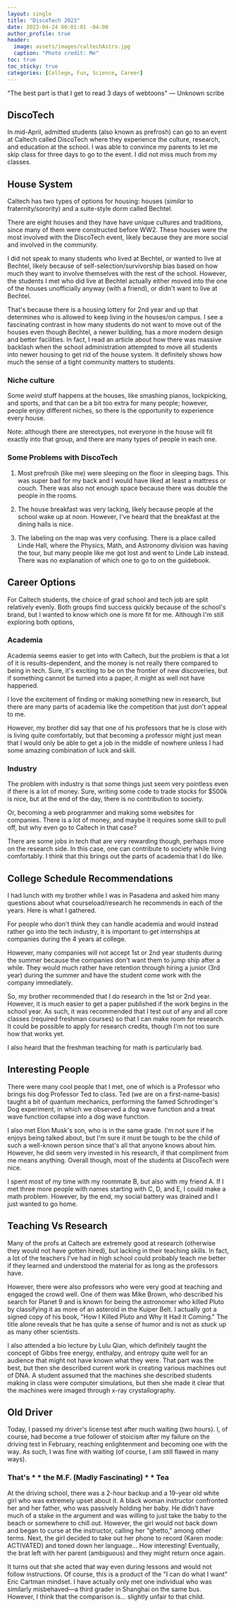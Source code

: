 ```yaml
---
layout: single
title: "DiscoTech 2023"
date: 2023-04-24 00:01:01 -04:00
author_profile: true
header: 
  image: assets/images/caltechAstro.jpg
  caption: "Photo credit: Me"
toc: true
toc_sticky: true
categories: [College, Fun, Science, Career]
---
```


"The best part is that I get to read 3 days of webtoons" — Unknown scribe

## DiscoTech
In mid-April, admitted students (also known as prefrosh) can go to an event at Caltech called DiscoTech where they experience the culture, research, and education at the school. I was able to convince my parents to let me skip class for three days to go to the event. I did not miss much from my classes. 

## House System
Caltech has two types of options for housing: houses (*similar* to fraternity/sorority) and a suite-style dorm called Bechtel.

There are eight houses and they have have unique cultures and traditions, since many of them were constructed before WW2. These houses were the most involved with the DiscoTech event, likely because they are more social and involved in the community.

I did not speak to many students who lived at Bechtel, or wanted to live at Bechtel, likely because of self-selection/survivorship bias based on how much they want to involve themselves with the rest of the school. However, the students I met who did live at Bechtel actually either moved into the one of the houses unofficially anyway (with a friend), or didn't want to live at Bechtel.

That's because there is a housing lottery for 2nd year and up that determines who is allowed to keep living in the houses/on campus. I see a fascinating contrast in how many students do not want to move out of the houses even though Bechtel, a newer building, has a more modern design and better facilities. In fact, I read an article about how there was massive backlash when the school administration attempted to move all students into newer housing to get rid of the house system. It definitely shows how much the sense of a tight community matters to students. 

### Niche culture
Some *weird* stuff happens at the houses, like smashing pianos, lockpicking, and sports, and that can be a bit too extra for many people; however, people enjoy different niches, so there is the opportunity to experience every house.

Note: although there are stereotypes, not everyone in the house will fit exactly into that group, and there are many types of people in each one. 

### Some Problems with DiscoTech
1. Most prefrosh (like me) were sleeping on the floor in sleeping bags. This was super bad for my back and I would have liked at least a mattress or couch. There was also not enough space because there was double the people in the rooms. 

2. The house breakfast was very lacking, likely because people at the school wake up at noon. However, I've heard that the breakfast at the dining halls is nice. 

3. The labeling on the map was very confusing. There is a place called Linde Hall, where the Physics, Math, and Astronomy division was having the tour, but many people like me got lost and went to Linde Lab instead. There was no explanation of which one to go to on the guidebook. 

## Career Options
For Caltech students, the choice of grad school and tech job are split relatively evenly. Both groups find success quickly because of the school's brand, but I wanted to know which one is more fit for me. Although I'm still exploring both options, 

### Academia
Academia seems easier to get into with Caltech, but the problem is that a lot of it is results-dependent, and the money is not really there compared to being in tech. Sure, it's exciting to be on the frontier of new discoveries, but if something cannot be turned into a paper, it might as well not have happened. 

I love the excitement of finding or making something new in research, but there are many parts of academia like the competition that just don't appeal to me. 

However, my brother did say that one of his professors that he is close with is living quite comfortably, but that becoming a professor might just mean that I would only be able to get a job in the middle of nowhere unless I had some amazing combination of luck and skill. 

### Industry
The problem with industry is that some things just seem very pointless even if there is a lot of money. Sure, writing some code to trade stocks for $500k is nice, but at the end of the day, there is no contribution to society. 

Or, becoming a web programmer and making some websites for companies. There is a lot of money, and maybe it requires some skill to pull off, but why even go to Caltech in that case? 

There are some jobs in tech that are very rewarding though, perhaps more on the research side. In this case, one can contribute to society while living comfortably. I think that this brings out the parts of academia that I do like. 

## College Schedule Recommendations
I had lunch with my brother while I was in Pasadena and asked him many questions about what courseload/research he recommends in each of the years. Here is what I gathered.

For people who don't think they can handle academia and would instead rather go into the tech industry, it is important to get internships at companies during the 4 years at college. 

However, many companies will not accept 1st or 2nd year students during the summer because the companies don't want them to jump ship after a while. They would much rather have retention through hiring a junior (3rd year) during the summer and have the student come work with the company immediately.

So, my brother recommended that I do research in the 1st or 2nd year. However, it is much easier to get a paper published if the work begins in the school year. As such, it was recommended that I test out of any and all core classes (required freshman courses) so that I can make room for research. It could be possible to apply for research credits, though I'm not too sure how that works yet. 

I also heard that the freshman teaching for math is particularly bad.

## Interesting People
There were many cool people that I met, one of which is a Professor who brings his dog Professor Ted to class. Ted (we are on a first-name-basis) taught a bit of quantum mechanics, performing the famed Schrodinger's Dog experiment, in which we observed a dog wave function and a treat wave function collapse into a dog wave function. 

I also met Elon Musk's son, who is in the same grade. I'm not sure if he enjoys being talked about, but I'm sure it must be tough to be the child of such a well-known person since that's all that anyone knows about him. However, he did seem very invested in his research, if that compliment from me means anything. Overall though, most of the students at DiscoTech were nice.

I spent most of my time with my roommate B, but also with my friend A. If I met three more people with names starting with C, D, and E, I could make a math problem. However, by the end, my social battery was drained and I just wanted to go home. 

## Teaching Vs Research
Many of the profs at Caltech are extremely good at research (otherwise they would not have gotten hired), but lacking in their teaching skills. In fact, a lot of the teachers I've had in high school could probably teach me better if they learned and understood the material for as long as the professors have. 

However, there were also professors who were very good at teaching and engaged the crowd well. One of them was Mike Brown, who described his search for Planet 9 and is known for being the astronomer who killed Pluto by classifying it as more of an asteroid in the Kuiper Belt. I actually got a signed copy of his book, "How I Killed Pluto and Why It Had It Coming." The title alone reveals that he has quite a sense of humor and is not as stuck up as many other scientists. 

I also attended a bio lecture by Lulu Qian, which definitely taught the concept of Gibbs free energy, enthalpy, and entropy quite well for an audience that might not have known what they were. That part was the best, but then she described current work in creating various machines out of DNA. A student assumed that the machines she described students making in class were computer simulations, but then she made it clear that the machines were imaged through x-ray crystallography. 

## Old Driver
Today, I passed my driver's license test after much waiting (two hours). I, of course, had become a true follower of stoicism after my failure on the driving test in February, reaching enlightenment and becoming one with the way. As such, I was fine with waiting (of course, I am still flawed in many ways). 

### That's \* \* the M.F. (Madly Fascinating) \* \* Tea 
At the driving school, there was a 2-hour backup and a 19-year old white girl who was extremely upset about it. A black woman instructor confronted her and her father, who was passively holding her baby. He didn't have much of a stake in the argument and was willing to just take the baby to the beach or somewhere to chill out. However, the girl would not back down and began to curse at the instructor, calling her "ghetto," among other terms. Next, the girl decided to take out her phone to record (Karen mode: ACTIVATED) and toned down her language... How interesting! Eventually, the brat left with her parent (ambiguous) and they might return once again. 

It turns out that she acted that way even during lessons and would not follow instructions. Of course, this is a product of the "I can do what I want" Eric Cartman mindset. I have actually only met one individual who was similarly misbehaved—a third grader in Shanghai on the same bus. However, I think that the comparison is... slightly unfair to that child. 